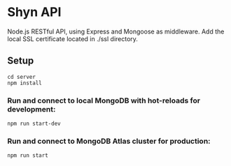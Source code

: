 # Shyn API

Node.js RESTful API, using Express and Mongoose as middleware.
Add the local SSL certificate located in ./ssl directory.

## Setup

```
cd server
npm install
```

### Run and connect to local MongoDB with hot-reloads for development:

```
npm run start-dev
```

### Run and connect to MongoDB Atlas cluster for production:

```
npm run start
```
